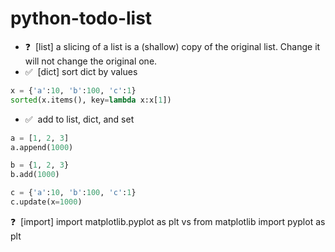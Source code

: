 # python-todo-list

* ❓ &nbsp;[list] a slicing of a list is a (shallow) copy of the original list. Change it will not change the original one.
* ✅ &nbsp;[dict] sort dict by values
```python
x = {'a':10, 'b':100, 'c':1}
sorted(x.items(), key=lambda x:x[1])
```
* ✅ &nbsp;add to list, dict, and set
```python
a = [1, 2, 3]
a.append(1000)

b = {1, 2, 3}
b.add(1000)

c = {'a':10, 'b':100, 'c':1}
c.update(x=1000)
```
❓ &nbsp;[import] import matplotlib.pyplot as plt vs from matplotlib import pyplot as plt
